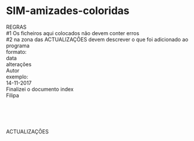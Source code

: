 # SIM-amizades-coloridas


REGRAS <br>
#1 Os ficheiros aqui colocados não devem conter erros <br>
#2 na zona das ACTUALIZAÇÕES devem descrever o que foi adicionado ao programa <br>
  formato: <br>
    data <br>
    alterações <br>
    Autor <br>
  exemplo: <br>
    14-11-2017 <br>
    Finalizei o documento index <br>
    Filipa <br>
  <br>
  <br>
  <br>
  <br>

ACTUALIZAÇÕES
